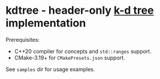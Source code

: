 # kdtree - header-only [k-d tree](https://en.wikipedia.org/wiki/K-d_tree) implementation

Prerequisites: 
  * C++20 compiler for concepts and `std::ranges` support.
  * CMake-3.19+ for `CMakePresets.json` support.

See `samples` dir for usage examples.
